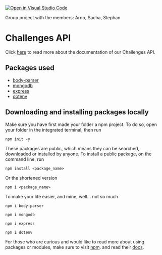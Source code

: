 [![Open in Visual Studio Code](https://classroom.github.com/assets/open-in-vscode-f059dc9a6f8d3a56e377f745f24479a46679e63a5d9fe6f495e02850cd0d8118.svg)](https://classroom.github.com/online_ide?assignment_repo_id=6484502&assignment_repo_type=AssignmentRepo)

Group project with the members: Arno, Sacha, Stephan

# Challenges API

Click [here](web2-groupproject-backend.herokuapp.com) to read more about the documentation of our Challenges API.

## Packages used

- [body-parser](https://www.npmjs.com/package/body-parser)
- [mongodb](https://www.npmjs.com/package/mongodb)
- [express](https://www.npmjs.com/package/express)
- [dotenv](https://www.npmjs.com/package/dotenv)

## Downloading and installing packages locally

Make sure you have first made your folder a npm project. To do so, open your folder in the integrated terminal, then run
```
npm init -y
```

These packages are public, which means they can be searched, downloaded or installed by anyone. To install a public package, on the command line, run
```
npm install <package_name>
```
Or the shortened version
```
npm i <package_name>
```
To make your life easier, and mine, well... not so much

```
npm i body-parser
```
```
npm i mongodb
```
```
npm i express
```
```
npm i dotenv
```
For those who are curious and would like to read more about using packages or modules, make sure to visit [npm](https://www.npmjs.com/). and read their [docs](https://docs.npmjs.com/).
